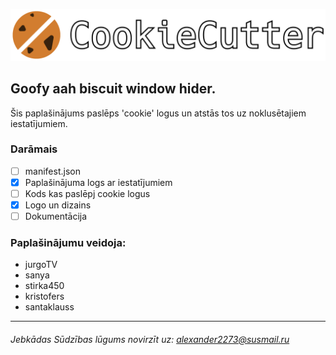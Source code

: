 ![cepums](/icons/cookiecutter.png)

## Goofy aah biscuit window hider.

Šis paplašinājums paslēps 'cookie' logus un atstās tos uz noklusētajiem iestatījumiem.

### Darāmais

- [ ] manifest.json
- [x] Paplašinājuma logs ar iestatījumiem
- [ ] Kods kas paslēpj cookie logus
- [x] Logo un dizains
- [ ] Dokumentācija

### Paplašinājumu veidoja:
- jurgoTV
- sanya
- stirka450
- kristofers
- santaklauss

---

###### Jebkādas Sūdzības lūgums novirzīt uz: alexander2273@susmail.ru